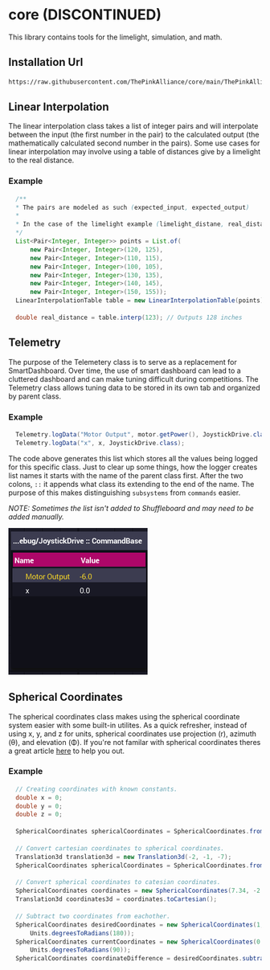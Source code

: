 # core (DISCONTINUED)

This library contains tools for the limelight, simulation, and math.

## Installation Url

```txt
https://raw.githubusercontent.com/ThePinkAlliance/core/main/ThePinkAlliance.json
```

## Linear Interpolation

The linear interpolation class takes a list of integer pairs and will interpolate between the input (the first number in the pair) to the calculated output (the mathematically calculated second number in the pairs). Some use cases for linear interpolation may involve using a table of distances give by a limelight to the real distance.

### Example

```java
  /**
  * The pairs are modeled as such (expected_input, expected_output)
  * 
  * In the case of the limelight example (limelight_distane, real_distance)
  */
  List<Pair<Integer, Integer>> points = List.of(
      new Pair<Integer, Integer>(120, 125),
      new Pair<Integer, Integer>(110, 115),
      new Pair<Integer, Integer>(100, 105),
      new Pair<Integer, Integer>(130, 135),
      new Pair<Integer, Integer>(140, 145),
      new Pair<Integer, Integer>(150, 155));
  LinearInterpolationTable table = new LinearInterpolationTable(points);

  double real_distance = table.interp(123); // Outputs 128 inches
```

## Telemetry

The purpose of the Telemetery class is to serve as a replacement for SmartDashboard. Over time, the use of smart dashboard can lead to a cluttered dashboard and can make tuning difficult during competitions. The Telemetry class allows tuning data to be stored in its own tab and organized by parent class.

### Example

```java
  Telemetry.logData("Motor Output", motor.getPower(), JoystickDrive.class);
  Telemetry.logData("x", x, JoystickDrive.class);
```

The code above generates this list which stores all the values being logged for this specific class. Just to clear up some things, how the logger creates list names it starts with the name of the parent class first. After the two colons, `::` it appends what class its extending to the end of the name. The purpose of this makes distinguishing `subsystems` from `commands` easier.

_NOTE: Sometimes the list isn't added to Shuffleboard and may need to be added manually._

![telemetry example](docs/telemetry-example1.png)

## Spherical Coordinates

The spherical coordinates class makes using the spherical coordinate system easier with some built-in utilites. As a quick refresher, instead of using x, y, and z for units, spherical coordinates use projection (r), azimuth (θ), and elevation (Φ). If you're not familar with spherical coordinates theres a great article [here](https://mathinsight.org/spherical_coordinates) to help you out.

### Example

```java
  // Creating coordinates with known constants.
  double x = 0;
  double y = 0;
  double z = 0;

  SphericalCoordinates sphericalCoordinates = SphericalCoordinates.fromCartesian(x, y, z);

  // Convert cartesian coordinates to spherical coordinates.
  Translation3d translation3d = new Translation3d(-2, -1, -7);
  SphericalCoordinates sphericalCoordinates = SphericalCoordinates.fromCartesian(translation3d);

  // Convert spherical coordinates to catesian coordinates.
  SphericalCoordinates coordinates = new SphericalCoordinates(7.34, -2.67, 2.83);
  Translation3d coordinates3d = coordinates.toCartesian();

  // Subtract two coordinates from eachother.
  SphericalCoordinates desiredCoordinates = new SphericalCoordinates(1, Units.degreesToRadians(90),
      Units.degreesToRadians(180));
  SphericalCoordinates currentCoordinates = new SphericalCoordinates(0.5, Units.degreesToRadians(90),
      Units.degreesToRadians(90));
  SphericalCoordinates coordinateDifference = desiredCoordinates.subtract(currentCoordinates);

```
